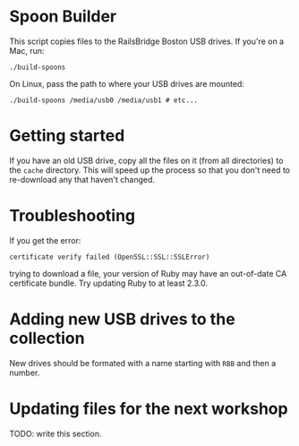 # Spoon Builder

This script copies files to the RailsBridge Boston USB drives. If you're
on a Mac, run:

    ./build-spoons

On Linux, pass the path to where your USB drives are mounted:

    ./build-spoons /media/usb0 /media/usb1 # etc...

# Getting started

If you have an old USB drive, copy all the files on it (from all
directories) to the `cache` directory. This will speed up the process so
that you don't need to re-download any that haven't changed.

# Troubleshooting

If you get the error:

    certificate verify failed (OpenSSL::SSL::SSLError)

trying to download a file, your version of Ruby may have an out-of-date
CA certificate bundle. Try updating Ruby to at least 2.3.0.

# Adding new USB drives to the collection

New drives should be formated with a name starting with `RBB` and then a
number.

# Updating files for the next workshop

TODO: write this section.
